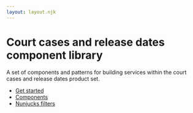 ```yaml
---
layout: layout.njk
---
```


# Court cases and release dates component library

A set of components and patterns for building services within the court cases and release dates product set.

- [Get started](/get-started)
- [Components](/components)
- [Nunjucks filters](/filters)